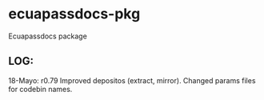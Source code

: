 # ecuapassdocs-pkg
Ecuapassdocs package


## LOG:
18-Mayo: r0.79  Improved depositos (extract, mirror). Changed params files for codebin names.

